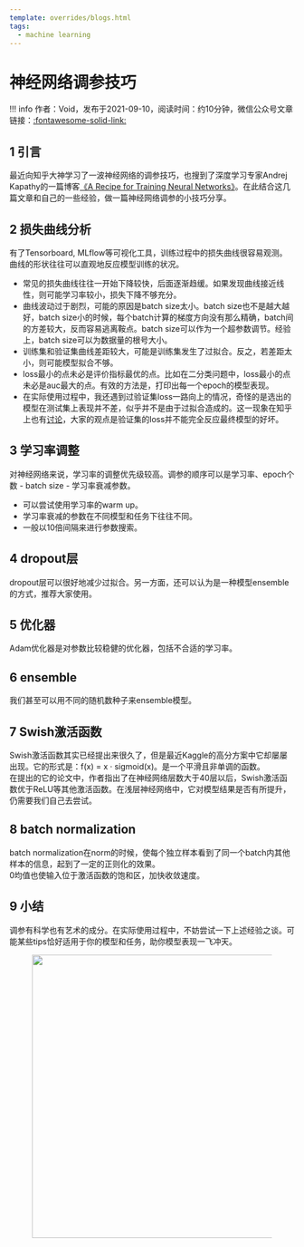 ```yaml
---
template: overrides/blogs.html
tags:
  - machine learning
---
```


# 神经网络调参技巧

!!! info
    作者：Void，发布于2021-09-10，阅读时间：约10分钟，微信公众号文章链接：[:fontawesome-solid-link:](https://mp.weixin.qq.com/s?__biz=MzI4Mjk3NzgxOQ==&mid=2247484538&idx=1&sn=ae97eac88e44ae8b2f0466cf09e606c0&chksm=eb90f70edce77e1852aaf09ccca473b088b91d870f63c326166f7921d02ae7bb97e614b491ad&scene=178&cur_album_id=2045821482966024195#rd)

## 1 引言

最近向知乎大神学习了一波神经网络的调参技巧，也搜到了深度学习专家Andrej Kapathy的一篇博客[《A Recipe for Training Neural Networks》](https://karpathy.github.io/2019/04/25/recipe/)。在此结合这几篇文章和自己的一些经验，做一篇神经网络调参的小技巧分享。

## 2 损失曲线分析

有了Tensorboard, MLflow等可视化工具，训练过程中的损失曲线很容易观测。曲线的形状往往可以直观地反应模型训练的状况。

- 常见的损失曲线往往一开始下降较快，后面逐渐趋缓。如果发现曲线接近线性，则可能学习率较小，损失下降不够充分。
- 曲线波动过于剧烈，可能的原因是batch size太小。batch size也不是越大越好，batch size小的时候，每个batch计算的梯度方向没有那么精确，batch间的方差较大，反而容易逃离鞍点。batch size可以作为一个超参数调节。经验上，batch size可以为数据量的根号大小。
- 训练集和验证集曲线差距较大，可能是训练集发生了过拟合。反之，若差距太小，则可能模型拟合不够。
- loss最小的点未必是评价指标最优的点。比如在二分类问题中，loss最小的点未必是auc最大的点。有效的方法是，打印出每一个epoch的模型表现。
- 在实际使用过程中，我还遇到过验证集loss一路向上的情况，奇怪的是选出的模型在测试集上表现并不差，似乎并不是由于过拟合造成的。这一现象在知乎上也有[讨论](https://www.zhihu.com/question/318399418/answer/1202932315)，大家的观点是验证集的loss并不能完全反应最终模型的好坏。

## 3 学习率调整

对神经网络来说，学习率的调整优先级较高。调参的顺序可以是学习率、epoch个数 - batch size - 学习率衰减参数。

- 可以尝试使用学习率的warm up。
- 学习率衰减的参数在不同模型和任务下往往不同。
- 一般以10倍间隔来进行参数搜索。


## 4 dropout层

dropout层可以很好地减少过拟合。另一方面，还可以认为是一种模型ensemble的方式，推荐大家使用。

## 5 优化器

Adam优化器是对参数比较稳健的优化器，包括不合适的学习率。

## 6 ensemble

我们甚至可以用不同的随机数种子来ensemble模型。

## 7 Swish激活函数

Swish激活函数其实已经提出来很久了，但是最近Kaggle的高分方案中它却屡屡出现。它的形式是：f(x) = x · sigmoid(x)。是一个平滑且非单调的函数。  
在提出的它的论文中，作者指出了在神经网络层数大于40层以后，Swish激活函数优于ReLU等其他激活函数。在浅层神经网络中，它对模型结果是否有所提升，仍需要我们自己去尝试。

## 8 batch normalization

batch normalization在norm的时候，使每个独立样本看到了同一个batch内其他样本的信息，起到了一定的正则化的效果。  
0均值也使输入位于激活函数的饱和区，加快收敛速度。

## 9 小结

调参有科学也有艺术的成分。在实际使用过程中，不妨尝试一下上述经验之谈。可能某些tips恰好适用于你的模型和任务，助你模型表现一飞冲天。


<figure>
  <img src="https://cdn.jsdelivr.net/gh/BulletTech2021/Pics/2021-6-14/1623639526512-1080P%20(Full%20HD)%20-%20Tail%20Pic.png" width="500" />
</figure>
